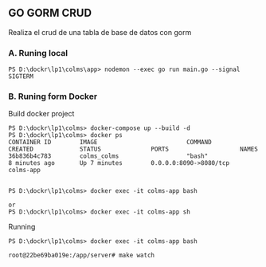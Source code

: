 ## GO GORM CRUD

Realiza el crud de una tabla de base de datos con gorm


### A. Runing local  

```
PS D:\dockr\lp1\colms\app> nodemon --exec go run main.go --signal SIGTERM

```


### B. Runing form Docker

Build docker project

```
PS D:\dockr\lp1\colms> docker-compose up --build -d
PS D:\dockr\lp1\colms> docker ps                                                                                                                                           CONTAINER ID        IMAGE                         COMMAND                  CREATED             STATUS              PORTS                    NAMES
36b836b4c783        colms_colms                   "bash"                   8 minutes ago       Up 7 minutes        0.0.0.0:8090->8080/tcp   colms-app


PS D:\dockr\lp1\colms> docker exec -it colms-app bash

or
PS D:\dockr\lp1\colms> docker exec -it colms-app sh

```

Running

```
PS D:\dockr\lp1\colms> docker exec -it colms-app bash

root@22be69ba019e:/app/server# make watch
```
